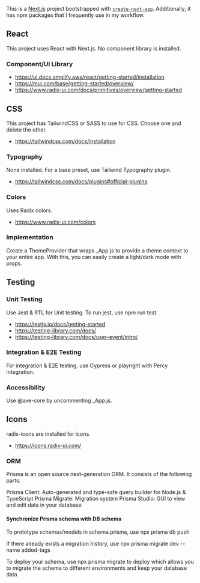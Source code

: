 This is a [Next.js](https://nextjs.org/) project bootstrapped with [`create-next-app`](https://github.com/vercel/next.js/tree/canary/packages/create-next-app). Additionally, it has npm packages that I frequently use in my workflow.

## React

This project uses React with Next.js. No component library is installed.

### Component/UI Library

- https://ui.docs.amplify.aws/react/getting-started/installation
- https://mui.com/base/getting-started/overview/
- https://www.radix-ui.com/docs/primitives/overview/getting-started

## CSS

This project has TailwindCSS or SASS to use for CSS. Choose one and delete the other.

- https://tailwindcss.com/docs/installation

### Typography

None installed. For a base preset, use Tailwind Typography plugin.

- https://tailwindcss.com/docs/plugins#official-plugins

### Colors

Uses Radix colors.

- https://www.radix-ui.com/colors

### Implementation

Create a ThemeProvider that wraps \_App.js to provide a theme context to your entire app. With this, you can easily create a light/dark mode with props.

## Testing

### Unit Testing

Use Jest & RTL for Unit testing.
To run jest, use npm run test.

- https://jestjs.io/docs/getting-started
- https://testing-library.com/docs/
- https://testing-library.com/docs/user-event/intro/

### Integration & E2E Testing

For integration & E2E testing, use Cypress or playright with Percy integration.

### Accessibility

Use @axe-core by uncommenting \_App.js.

## Icons

radix-icons are installed for icons.

- https://icons.radix-ui.com/

### ORM
Prisma is an open source next-generation ORM. It consists of the following parts:

Prisma Client: Auto-generated and type-safe query builder for Node.js & TypeScript
Prisma Migrate: Migration system
Prisma Studio: GUI to view and edit data in your database
#### Synchronize Prisma schema with DB schema  

To prototype schemas/models in schema.prisma, use npx prisma db push

If there already exists a migration history, use npx prisma migrate dev --name added-tags

To deploy your schema, use npx prisma migrate to deploy which allows you to migrate the schema to different environments and keep your database data